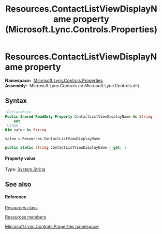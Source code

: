 ﻿---
title: Resources.ContactListViewDisplayName property  (Microsoft.Lync.Controls.Properties)
TOCTitle: 'ContactListViewDisplayName property '
ms:assetid: P:Microsoft.Lync.Controls.Properties.Resources.ContactListViewDisplayName_DI_3_UC_OCS14MrefLyncWPF
ms:mtpsurl: https://msdn.microsoft.com/en-us/library/microsoft.lync.controls.properties.resources.contactlistviewdisplayname_di_3_uc_ocs14mreflyncwpf(v=office.15)
ms:contentKeyID: 48598673
ms.date: 07/28/2014
mtps_version: v=office.15
f1_keywords:
- Microsoft.Lync.Controls.Properties.Resources.ContactListViewDisplayName
dev_langs:
- CSharp
- JScript
- VB
- other
---

# Resources.ContactListViewDisplayName property

**Namespace:**  [Microsoft.Lync.Controls.Properties](microsoft-lync-controls-properties-namespace_1.md)  
**Assembly:**  Microsoft.Lync.Controls (in Microsoft.Lync.Controls.dll)

## Syntax

``` vb
'Declaration
Public Shared ReadOnly Property ContactListViewDisplayName As String
    Get
'Usage
Dim value As String

value = Resources.ContactListViewDisplayName
```

``` csharp
public static string ContactListViewDisplayName { get; }
```

#### Property value

Type: [System.String](http://msdn2.microsoft.com/en-us/library/s1wwdcbf)  

## See also

#### Reference

[Resources class](resources-class-microsoft-lync-controls-properties_1.md)

[Resources members](resources-members-microsoft-lync-controls-properties_1.md)

[Microsoft.Lync.Controls.Properties namespace](microsoft-lync-controls-properties-namespace_1.md)

